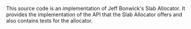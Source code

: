 This source code is an implementation of Jeff Bonwick's Slab Allocator. It provides the implementation of the API that the Slab Allocator offers and also contains tests for the allocator.
